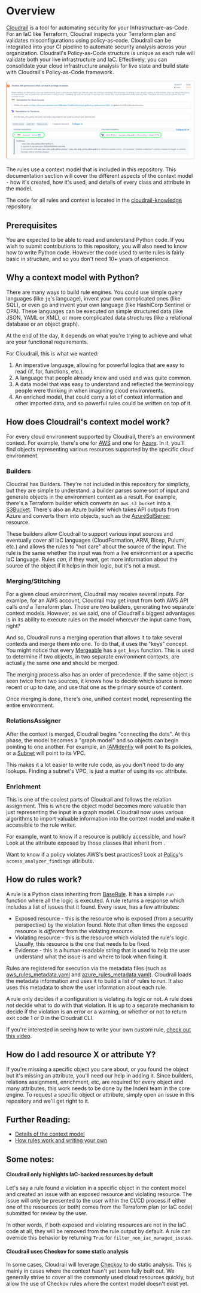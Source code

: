 # Overview
[Cloudrail](https://www.indeni.com/cloudrail) is a tool for automating security for your Infrastructure-as-Code. For an IaC like Terraform, Cloudrail inspects your Terraform plan and validates misconfigurations using policy-as-code. Cloudrail can be integrated into your CI pipeline to automate security analysis across your organization.
Cloudrail's Policy-as-Code structure is unique as each rule will validate both your live infrastructure and IaC. Effectively, you can consolidate your cloud infrastructure analysis for live state and build state with Cloudrail's Policy-as-Code framework.

![Cloudrail UI example](imgs/ui_example.png)

The rules use a context model that is included in this repository. This documentation section will cover the
different aspects of the context model - how it's created, how it's used, and details of every class and attribute
in the model.

The code for all rules and context is located in the [cloudrail-knowledge](https://github.com/indeni/cloudrail-knowledge)
repository.

## Prerequisites
You are expected to be able to read and understand Python code. If you wish to submit contributions to this repository, 
you will also need to know how to write Python code. However the code used to write rules is fairly basic in structure, 
and so you don't need 10+ years of experience.

## Why a context model with Python?
There are many ways to build rule engines. You could use simple query languages (like `jq`'s language), invent your own
complicated ones (like SQL), or even go and invent your own language (like HashiCorp Sentinel or OPA).  These languages can be executed on simple structured data (like JSON, YAML or XML), or more complicated data structures
(like a relational database or an object graph).

At the end of the day, it depends on what you're trying to achieve and what are your functional requirements.

For Cloudrail, this is what we wanted:
1. An imperative language, allowing for powerful logics that are easy to read (if, for, functions, etc.).
2. A language that people already knew and used and was quite common.
3. A data model that was easy to understand and reflected the terminology people were thinking in when imagining cloud 
environments.
4. An enriched model, that could carry a lot of context information and other imported data, and so powerful rules could
be written on top of it.
   
## How does Cloudrail's context model work?
For every cloud environment supported by Cloudrail, there's an environment context. For example, there's one for 
[AWS](https://github.com/indeni/cloudrail-knowledge/tree/main/cloudrail/knowledge/context/aws) and one for [Azure](https://github.com/indeni/cloudrail-knowledge/tree/main/cloudrail/knowledge/context/azure). In it, you'll find 
objects representing various resources supported by the specific cloud environment.

### Builders
Cloudrail has Builders. They're not included in this repository for simplicty, but they are simple to understand: a 
builder parses some sort of input and generate objects in the environment context as a result. For example, there's a
Terraform builder which converts an `aws_s3_bucket` into a [S3Bucket](https://github.com/indeni/cloudrail-knowledge/tree/main/cloudrail/knowledge/context/aws/s3/s3_bucket.py).
There's also an Azure builder which takes API outputs from Azure and converts them into objects, such as the
[AzureSqlServer](https://github.com/indeni/cloudrail-knowledge/tree/main/cloudrail/knowledge/context/azure/databases/azure_sql_server.py) resource.

These builders allow Cloudrail to support various input sources and eventually cover all IaC languages (CloudFormation,
ARM, Bicep, Pulumi, etc.) and allows the rules to "not care" about the source of the input. The rule is the same whether
the input was from a live environment or a specific IaC language. Rules _can_, if they want, get more information about
the source of the object if it helps in their logic, but it's not a must.

### Merging/Stitching
For a given cloud environment, Cloudrail may receive several inputs. For examlpe, for an AWS account, Cloudrail may 
get input from both AWS API calls _and_ a Terraform plan. Those are two builders, generating two separate context models.
However, as we said, one of Cloudrail's biggest advantages is in its ability to execute rules on the model wherever 
the input came from, right?

And so, Cloudrail runs a merging operation that allows it to take several contexts and merge them into one. To do that, 
it uses the "keys" concept. You might notice that every [Mergeable](https://github.com/indeni/cloudrail-knowledge/tree/main/cloudrail/knowledge/context/mergeable.py) has a 
`get_keys` function. This is used to determine if two objects, in two separate environment contexts, are actually the 
same one and should be merged.

The merging process also has an order of precedence. If the same object is seen twice from two sources, it knows how to 
decide which source is more recent or up to date, and use that one as the primary source of content.

Once merging is done, there's one, unified context model, representing the entire environment.

### RelationsAssigner
After the context is merged, Cloudrail begins "connecting the dots". At this phase, the model becomes a "graph model" 
and so objects can begin pointing to one another. For example, an 
[IAMIdentiy](https://github.com/indeni/cloudrail-knowledge/tree/main/cloudrail/knowledge/context/aws/iam/iam_identity.py) will point to its policies, or a 
[Subnet](https://github.com/indeni/cloudrail-knowledge/tree/main/cloudrail/knowledge/context/aws/ec2/subnet.py) will point to its VPC.

This makes it a lot easier to write rule code, as you don't need to do any lookups. Finding a subnet's VPC, is just a 
matter of using its `vpc` attribute.

### Enrichment
This is one of the coolest parts of Cloudrail and follows the relation assignment. This is where the object model becomes more valuable than just
representing the input in a graph model. Cloudrail now uses various algorithms to import valuable information into the 
context model and make it accessible to the rule writer.

For example, want to know if a resource is publicly accessible, and how? Look at the attribute exposed by
those classes that inherit from .

Want to know if a policy violates AWS's best practices? Look at
[Policy](https://github.com/indeni/cloudrail-knowledge/tree/main/cloudrail/knowledge/context/aws/iam/policy.py)'s `access_analyzer_findings` attribute.

## How do rules work?
A rule is a Python class inheriting from [BaseRule](https://github.com/indeni/cloudrail-knowledge/tree/main/cloudrail/knowledge/rules/base_rule.py). It has a simple
`run` function where all the logic is executed. A rule returns a response which includes a list of issues that it found.
Every issue, has a few attributes:

* Exposed resource - this is the resource who is exposed (from a security perspective) by the violation found.
Note that often times the exposed resource is _different_ from the violating resource.
* Violating resource - this is the resource which violated the rule's logic. Usually, this resource is the one
that needs to be fixed.
* Evidence - this is a human-readable string that is used to help the user understand what the issue is and where to
look when fixing it.
  
Rules are registered for execution via the metadata files (such as 
[aws_rules_metadata.yaml](https://github.com/indeni/cloudrail-knowledge/tree/main/cloudrail/knowledge/rules/aws/aws_rules_metadata.yaml) and 
[azure_rules_metadata.yaml](https://github.com/indeni/cloudrail-knowledge/tree/main/cloudrail/knowledge/rules/azure/azure_rules_metadata.yaml)). Cloudrail loads the
metadata information and uses it to build a list of rules to run. It also uses this metadata to show
the user information about each rule.

A rule only decides if a configuration is violating its logic or not. A rule does _not_ decide what to do with that
violation. It is up to a separate mechanism to decide if the violation is an error or a warning, or whether or not 
to return exit code 1 or 0 in the Cloudrail CLI.

If you're interested in seeing how to write your own custom rule, [check out this video](https://youtu.be/MQfpKDQAW8o).

## How do I add resource X or attribute Y?
If you're missing a specific object you care about, or you found the object but it's missing an attribute, you'll need 
our help in adding it. Since builders, relations assignment, enrichment, etc, are required for every object and many 
attributes, this work needs to be done by the Indeni team in the core engine. To request a specific object or attribute, 
simply open an issue in this repository and we'll get right to it.

## Further Reading:
* [Details of the context model](context/README.md)
* [How rules work and writing your own](rules/README.md)

## Some notes:
#### Cloudrail only highlights IaC-backed resources by default
Let's say a rule found a violation in a specific object in the context model and created an issue with an exposed
resource and violating resource. The issue will only be presented to the user within the CI/CD process if
either one of the resources (or both) comes from the Terraform plan (or IaC code) submitted for review by the user.

In other words, if both exposed and violating resources are not in the IaC code at all, they will be removed from the
rule output by default. A rule can override this behavior by returning `True` for `filter_non_iac_managed_issues`.

#### Cloudrail uses Checkov for some static analysis
In some cases, Cloudrail will leverage [Checkov](https://github.com/bridgecrewio/checkov) to do static analysis. This is
mainly in cases where the context hasn't yet been fully built out. We generally strive to cover all the commonly used
cloud resources quickly, but allow the use of Checkov rules where the context model doesn't exist yet.
